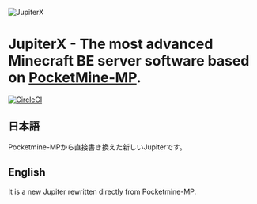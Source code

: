 ![JupiterX](https://github.com/JupiterDevelopmentTeam/JupiterX/blob/master/images/JXBanner.png)

# JupiterX - The most advanced Minecraft BE server software based on [PocketMine-MP](https://github.com/pmmp/PocketMine-MP).
[![CircleCI](https://circleci.com/gh/JupiterDevelopmentTeam/JupiterX/tree/master.svg?style=svg)](https://circleci.com/gh/JupiterDevelopmentTeam/JupiterX/tree/master)
## 日本語  
Pocketmine-MPから直接書き換えた新しいJupiterです。
  
## English  
It is a new Jupiter rewritten directly from Pocketmine-MP.
